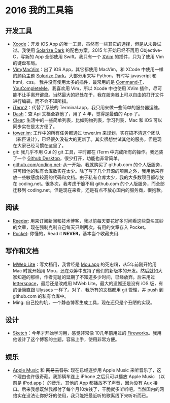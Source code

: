 # 2016 我的工具箱

## 开发工具

* [Xcode](https://developer.apple.com/cn/xcode/downloads/)：开发 iOS App 的唯一工具，虽然有一些其它的选择，但是从未尝试过。我使用 [Solarize Dark](https://github.com/ArtSabintsev/Solarized-Dark-for-Xcode) 的配色方案。2015 年开始已经不再用 Objective-C，写新的 App 全部使用 Swift。我只有一个 [XVim](https://github.com/XVimProject/XVim) 的插件，只为了使用 Vim 的键盘布局。
* [Vim](http://www.vim.org/)/[MacVim](https://github.com/b4winckler/macvim)：出了 iOS App，其它都使用 MacVim，和 XCode 中使用一样的颜色主题 [Solorize Dark](https://github.com/altercation/vim-colors-solarized)。大部分用来写 Python，有时写 javascript 和 html，css。 我并没有使用太多的插件，最常用的是 [Command-T](https://github.com/wincent/command-t)，[YouCompleteMe](https://github.com/Valloric/YouCompleteMe)。我喜欢用 Vim，所以 Xcode 中也使用 XVim 插件，尽可能不让手离开键盘。当然最大的好处在于，我在服务器上可以自由的打开文件进行编辑，而不会不知所措。
* [iTerm2](https://www.iterm2.com/)：代替了系统的 Terminal.app，我只用来做一些简单的服务器运维。
* [Dash](https://kapeli.com/dash)：查 Api 文档全靠他了，用了 4 年，觉得是最值的 App 了。
* [Clear](http://realmacsoftware.com/clear/):  生活中的一些简单列表，比如购物列表，学习列表，Mac 和 iOS 可以同步实在是太方便了。
* [tower.im](https://tower.im): 工作中的所有任务都通过 tower.im 来规划，实在搞不清这个团队（彩臣设计），已经很久没有大的更新了。其实很想尝试其他的服务，但是现在大家已经习惯在这里了。
* git: 我几乎不用 Gui 的 git 工具，平时都在 iTerm 中完成所有的操作。我还装了一个 [Github Desktop](https://desktop.github.com/)，很少打开，功能也非常简单。
* [github.com](https://github.com)/[coding.net](https://coding.net):  从一开始，我就购买了 github.com 的个人版服务，只可惜他的私有仓库数实在太少。除了写了几个开源的项目之外，我用他来存放一些敏感度较高的代码和文档。由于私有仓库太少，我的大多数项目都存放在 coding.net。很多次，我考虑干脆不用 github.com 的个人版服务，而全部迁移到 coding.net，但是现在来看，还是有点不放心国内的服务商，很抱歉。

## 阅读

* [Reeder](http://reederapp.com/): 用来订阅新闻和技术博客，我以前每天要花好多时间看这些莫名其妙的文章，现在强制克制自己每天只刷两次，有用的文章存入 Pocket。
* [Pocket](https://getpocket.com/): 你懂的，Read it **NEVER**，基本当个收藏夹用.

## 写作和文档

* [MWeb Lite](https://itunes.apple.com/cn/app/mweb-lite-zhuan-ye-demarkdown/id979033429?mt=12)：写文档用，我曾经是 [Mou.app](http://25.io/mou/) 的死忠粉，从5年前刚开始用 Mac 时就开始用 Mou，还在众筹中支持了他们的新版本的开发。然后就如大家知道的那样，作者无耻的延期了不知道多少时间，已经放弃。后来用过 [letterspace](https://programmerbird.com/letterspace/)，最后还是改成用 MWeb Lite。最大的遗憾还是没有 iOS 版，有的话简直跟 [Ulysses](http://www.ulyssesapp.com/) 一样了。对了，我所有的文档都用 git 管理，并 push 到 github.com 的私有仓库中。
* Ming: 自己挖的坑，一个静态博客生成工具，现在还只是个丑陋的实现。

## 设计

* [Sketch](https://www.sketchapp.com/)：今年才开始学习用，感觉非常像 10几年前用过的 [Fireworks](https://zh.wikipedia.org/zh-cn/Adobe_Fireworks)。我用他设计了这个博客的主题，容易上手，使用非常方便。

## 娱乐

* [Apple Music](http://www.apple.com/cn/music/) 和 ~~网易云音乐~~: 现在已经逐步用 Apple Music 来听音乐了，这个理由也许很奇葩。我那辆车连上 iPhone 之后只可以播放 Apple Music （以前是 iPod.app ）的音乐，其他的 App 都播放不了声音，因为没有 Aux 接口。后来我想既然我都付了每个月10块钱了，干脆就多听听吧。当然国内的网络实在没法让你好好的使用，我只能把最近听的歌离线下来听听而已。